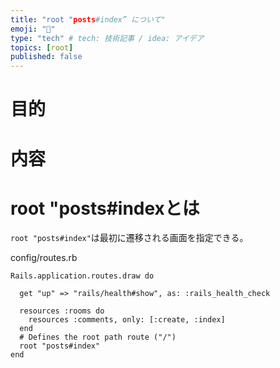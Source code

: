 ```yaml
---
title: "root "posts#index” について"
emoji: "🌊"
type: "tech" # tech: 技術記事 / idea: アイデア
topics: [root]
published: false
---
```

# 目的

# 内容

# root "posts#indexとは
```root "posts#index"```は最初に遷移される画面を指定できる。

config/routes.rb
```
Rails.application.routes.draw do

  get "up" => "rails/health#show", as: :rails_health_check

  resources :rooms do
    resources :comments, only: [:create, :index]
  end
  # Defines the root path route ("/")
  root "posts#index"
end
```